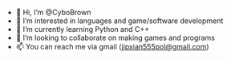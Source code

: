 - 👋 Hi, I’m @CyboBrown
- 👀 I’m interested in languages and game/software development
- 🌱 I’m currently learning Python and C++
- 💞️ I’m looking to collaborate on making games and programs
- 📫 You can reach me via gmail (jipxian555pol@gmail.com)

<!---
CyboBrown/CyboBrown is a ✨ special ✨ repository because its `README.md` (this file) appears on your GitHub profile.
You can click the Preview link to take a look at your changes.
--->
